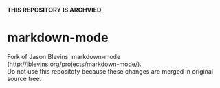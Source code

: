 __THIS REPOSITORY IS ARCHVIED__

markdown-mode
==========
Fork of Jason Blevins' markdown-mode (http://jblevins.org/projects/markdown-mode/).  
Do not use this repositoty because these changes are merged in original source tree.
